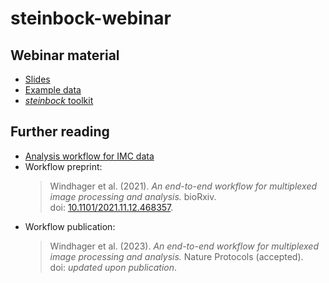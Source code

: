 # steinbock-webinar

## Webinar material

- [Slides](https://docs.google.com/presentation/d/1DXDmayYbQMyU4J6l2ooOEVU5w1QfW64f)
- [Example data](https://zenodo.org/record/7575859)
- [_steinbock_ toolkit](https://bodenmillergroup.github.io/steinbock/v0.16.1/)

## Further reading

- [Analysis workflow for IMC data](https://bodenmillergroup.github.io/IMCDataAnalysis/)
- Workflow preprint:
  > Windhager et al. (2021). _An end-to-end workflow for multiplexed image processing and analysis._ bioRxiv.  
  > doi: [10.1101/2021.11.12.468357](https://doi.org/10.1101/2021.11.12.468357).
- Workflow publication:
  > Windhager et al. (2023). _An end-to-end workflow for multiplexed image processing and analysis._ Nature Protocols (accepted).  
  > doi: _updated upon publication_.
